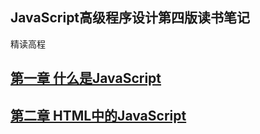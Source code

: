 ## JavaScript高级程序设计第四版读书笔记
精读高程

## [第一章 什么是JavaScript](./Chapter1.md)
## [第二章 HTML中的JavaScript](./Chapter2.md)

